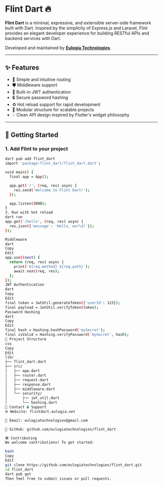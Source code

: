 # Flint Dart 🔥

**Flint Dart** is a minimal, expressive, and extensible server-side framework built with Dart. Inspired by the simplicity of Express.js and Laravel, Flint provides an elegant developer experience for building RESTful APIs and backend services with Dart.

Developed and maintained by **[Eulogia Technologies](https://flintdart.eulogia.net)**.

---

## ✨ Features

- 🧱 Simple and intuitive routing
- 🛡️ Middleware support
- 🔐 Built-in JWT authentication
- 🔒 Secure password hashing
- ♻️ Hot reload support for rapid development
- 🧪 Modular structure for scalable projects
- 💡 Clean API design inspired by Flutter's widget philosophy

---

## 🚀 Getting Started

### 1. Add Flint to your project

```bash
dart pub add flint_dart
import 'package:flint_dart/flint_dart.dart';

void main() {
  final app = App();

  app.get('/', (req, res) async {
    res.send('Welcome to Flint Dart!');
  });

  app.listen(3000);
}
3. Run with hot reload
dart run
app.get('/hello', (req, res) async {
  res.json({'message': 'Hello, world!'});
});

Middleware
dart
Copy
Edit
app.use((next) {
  return (req, res) async {
    print('${req.method} ${req.path}');
    await next(req, res);
  };
});
JWT Authentication
dart
Copy
Edit
final token = JwtUtil.generateToken({'userId': 123});
final payload = JwtUtil.verifyToken(token);
Password Hashing
dart
Copy
Edit
final hash = Hashing.hashPassword('mySecret');
final isValid = Hashing.verifyPassword('mySecret', hash);
📁 Project Structure
css
Copy
Edit
lib/
├── flint_dart.dart
├── src/
│   ├── app.dart
│   ├── router.dart
│   ├── request.dart
│   ├── response.dart
│   ├── middleware.dart
│   └── security/
│       ├── jwt_util.dart
│       └── hashing.dart
📮 Contact & Support
🌐 Website: flintdart.eulogia.net

📧 Email: eulogiatechnologies@gmail.com

🐙 GitHub: github.com/eulogiatechnologies/flint_dart

🛠 Contributing
We welcome contributions! To get started:

bash
Copy
Edit
git clone https://github.com/eulogiatechnologies/flint_dart.git
cd flint_dart
dart pub get
Then feel free to submit issues or pull requests.